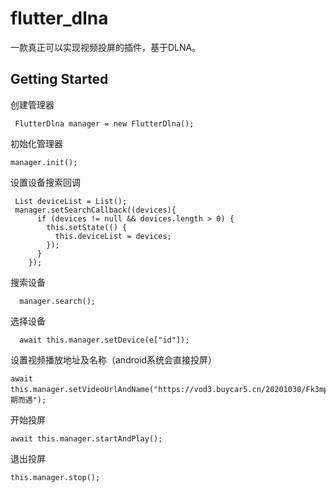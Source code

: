 # flutter_dlna

一款真正可以实现视频投屏的插件，基于DLNA。

## Getting Started

创建管理器

```
 FlutterDlna manager = new FlutterDlna();
```

初始化管理器

```
manager.init();
```

设置设备搜索回调

```
 List deviceList = List();
 manager.setSearchCallback((devices){
      if (devices != null && devices.length > 0) {
        this.setState(() {
          this.deviceList = devices;
        });
      }
    });
```

搜索设备

```
  manager.search();
```


选择设备

```
  await this.manager.setDevice(e["id"]);
```

设置视频播放地址及名称（android系统会直接投屏）

```
await this.manager.setVideoUrlAndName("https://vod3.buycar5.cn/20201030/Fk3mpLH6/index.m3u8","不期而遇");
```

开始投屏

```
await this.manager.startAndPlay();
```

退出投屏

```
this.manager.stop();
```